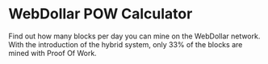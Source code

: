 # WebDollar POW Calculator

Find out how many blocks per day you can mine on the WebDollar network. With the introduction of the hybrid system, only 33% of the blocks are mined with Proof Of Work.
